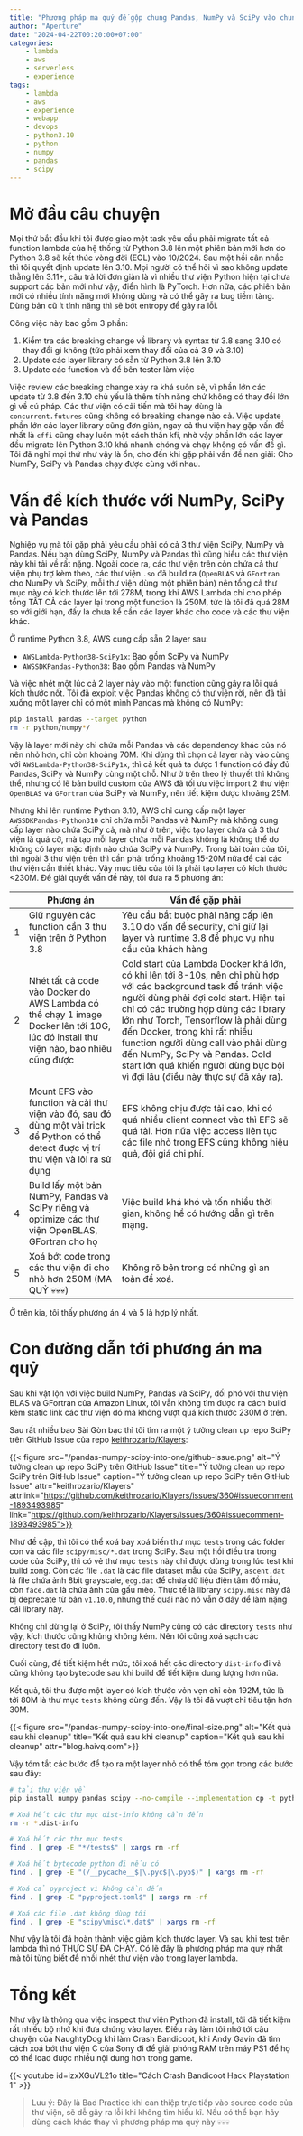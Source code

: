 ```yaml
---
title: "Phương pháp ma quỷ để gộp chung Pandas, NumPy và SciPy vào chung một layer lambda để chạy trên python 3.10 mà không quá dung lượng 250M"
author: "Aperture"
date: "2024-04-22T00:20:00+07:00"
categories:
    - lambda
    - aws
    - serverless
    - experience
tags:
    - lambda
    - aws
    - experience
    - webapp
    - devops
    - python3.10
    - python
    - numpy
    - pandas
    - scipy
---
```


# Mở đầu câu chuyện

Mọi thứ bắt đầu khi tôi được giao một task yêu cầu phải migrate tất cả function lambda của hệ thống từ Python 3.8 lên một phiên bản mới hơn do Python 3.8 sẽ kết thúc vòng đời (EOL) vào 10/2024. Sau một hồi cân nhắc thì tôi quyết định update lên 3.10. Mọi người có thể hỏi vì sao không update thằng lên 3.11+, câu trả lời đơn giản là vì nhiều thư viện Python hiện tại chưa support các bản mới như vậy, điển hình là PyTorch. Hơn nữa, các phiên bản mới có nhiều tính năng mới không dùng và có thể gây ra bug tiềm tàng. Dùng bản cũ ít tính năng thì sẽ bớt entropy để gây ra lỗi.

Công việc này bao gồm 3 phần:

1. Kiểm tra các breaking change về library và syntax từ 3.8 sang 3.10 có thay đổi gì không (tức phải xem thay đổi của cả 3.9 và 3.10)
2. Update các layer library có sẵn từ Python 3.8 lên 3.10
3. Update các function và để bên tester làm việc

Việc review các breaking change xảy ra khá suôn sẻ, vì phần lớn các update từ 3.8 đến 3.10 chủ yếu là thêm tính năng chứ không có thay đổi lớn gì về cú pháp. Các thư viện có cải tiến mà tôi hay dùng là `concurrent.futures` cũng không có breaking change nào cả. Việc update phần lớn các layer library cũng đơn giản, ngay cả thư viện hay gặp vấn đề nhất là `cffi` cũng chạy luôn một cách thần kfi, nhờ vậy phần lớn các layer đều migrate lên Python 3.10 khá nhanh chóng và chạy không có vấn đề gì. Tôi đã nghĩ mọi thứ như vậy là ổn, cho đến khi gặp phải vấn đề nan giải: Cho NumPy, SciPy và Pandas chạy được cùng với nhau.

# Vấn đề kích thước với NumPy, SciPy và Pandas

Nghiệp vụ mà tôi gặp phải yêu cầu phải có cả 3 thư viện SciPy, NumPy và Pandas. Nếu bạn dùng SciPy, NumPy và Pandas thì cũng hiểu các thư viện này khi tải về rất nặng. Ngoài code ra, các thư viện trên còn chứa cả thư viện phụ trợ kèm theo, các thư viện `.so` đã build ra (`OpenBLAS` và `GFortran` cho NumPy và SciPy, mỗi thư viện dùng một phiên bản) nên tổng cả thư mục này có kích thước lên tới 278M, trong khi AWS Lambda chỉ cho phép tổng TẤT CẢ các layer lại trong một function là 250M, tức là tôi đã quá 28M so với giới hạn, đấy là chưa kể cần các layer khác cho code và các thư viện khác.

Ở runtime Python 3.8, AWS cung cấp sẵn 2 layer sau:

- `AWSLambda-Python38-SciPy1x`: Bao gồm SciPy và NumPy
- `AWSSDKPandas-Python38`: Bao gồm Pandas và NumPy

Và việc nhét một lúc cả 2 layer này vào một function cũng gây ra lỗi quá kích thước nốt. Tôi đã exploit việc Pandas không có thư viện rời, nên đã tải xuống một layer chỉ có một mình Pandas mà không có NumPy:

```bash
pip install pandas --target python
rm -r python/numpy*/
```

Vậy là layer mới này chỉ chứa mỗi Pandas và các dependency khác của nó nên nhỏ hơn, chỉ còn khoảng 70M. Khi dùng thì chọn cả layer này vào cùng với `AWSLambda-Python38-SciPy1x`, thì cả kết quả ta được 1 function có đầy đủ Pandas, SciPy và NumPy cùng một chỗ. Như ở trên theo lý thuyết thì không thể, nhưng có lẽ bản build custom của AWS đã tối ưu việc import 2 thư viện `OpenBLAS` và `GFortran` của SciPy và NumPy, nên tiết kiệm được khoảng 25M.

Nhưng khi lên runtime Python 3.10, AWS chỉ cung cấp một layer `AWSSDKPandas-Python310` chỉ chứa mỗi Pandas và NumPy mà không cung cấp layer nào chứa SciPy cả, mà như ở trên, việc tạo layer chứa cả 3 thư viện là quá cỡ, mà tạo mỗi layer chứa mỗi Pandas không là không thể do không có layer mặc định nào chứa SciPy và NumPy. Trong bài toán của tôi, thì ngoài 3 thư viện trên thì cần phải trống khoảng 15-20M nữa để cài các thư viện cần thiết khác. Vậy mục tiêu của tôi là phải tạo layer có kích thước <230M.
Để giải quyết vấn đề này, tôi đưa ra 5 phương án:

|   | Phương án                                                                                                                               | Vấn đề gặp phải                                                                                                                                                                                                                                                                                                                                                                                                                  |
|---|-----------------------------------------------------------------------------------------------------------------------------------------|----------------------------------------------------------------------------------------------------------------------------------------------------------------------------------------------------------------------------------------------------------------------------------------------------------------------------------------------------------------------------------------------------------------------------------|
| 1 | Giữ nguyên các function cần 3 thư viện trên ở Python 3.8                                                                                | Yêu cầu bắt buộc phải nâng cấp lên 3.10 do vấn đề security, chỉ giữ lại layer và runtime 3.8 để phục vụ nhu cầu của khách hàng                                                                                                                                                                                                                                                                                                   |
| 2 | Nhét tất cả code vào Docker do AWS Lambda có thể chạy 1 image Docker lên tới 10G, lúc đó install thư viện nào, bao nhiêu cũng được      | Cold start của Lambda Docker khá lớn, có khi lên tới 8-10s, nên chỉ phù hợp với các background task để tránh việc người dùng phải đợi cold start. Hiện tại chỉ có các trường hợp dùng các library lớn như Torch, Tensorflow là phải dùng đến Docker, trong khi rất nhiều function người dùng call vào phải dùng đến NumPy, SciPy và Pandas. Cold start lớn quá khiến người dùng bực bội vì đợi lâu (điều này thực sự đã xảy ra). |
| 3 | Mount EFS vào function và cài thư viện vào đó, sau đó dùng một vài trick để Python có thể detect được vị trí thư viện và lôi ra sử dụng | EFS không chịu được tải cao, khi có quá nhiều client connect vào thì EFS sẽ quá tải. Hơn nữa việc access liên tục các file nhỏ trong EFS cũng không hiệu quả, đội giá chi phí.                                                                                                                                                                                                                                                   |
| 4 | Build lấy một bản NumPy, Pandas và SciPy riêng và optimize các thư viện OpenBLAS, GFortran cho họ                                       | Việc build khá khó và tốn nhiều thời gian, không hề có hướng dẫn gì trên mạng.                                                                                                                                                                                                                                                                                                                                                   |
| 5 | Xoá bớt code trong các thư viện đi cho nhỏ hơn 250M (MA QUỶ 💀💀💀)                                                                     | Không rõ bên trong có những gì an toàn để xoá.                                                                                                                                                                                                                                                                                                                                                                                   |

Ở trên kia, tôi thấy phương án 4 và 5 là hợp lý nhất.

# Con đường dẫn tới phương án ma quỷ

Sau khi vật lộn với việc build NumPy, Pandas và SciPy, đối phó với thư viện BLAS và GFortran của Amazon Linux, tôi vẫn không tìm được ra cách build kèm static link các thư viện đó mà không vượt quá kích thước 230M ở trên. 

Sau rất nhiều bao Sài Gòn bạc thì tôi tìm ra một ý tưởng clean up repo SciPy trên GitHub Issue của repo [keithrozario/Klayers](https://github.com/keithrozario/Klayers):

{{< figure 
    src="/pandas-numpy-scipy-into-one/github-issue.png"
    alt="Ý tưởng clean up repo SciPy trên GitHub Issue"
    title="Ý tưởng clean up repo SciPy trên GitHub Issue"
    caption="Ý tưởng clean up repo SciPy trên GitHub Issue"
    attr="keithrozario/Klayers"
    attrlink="https://github.com/keithrozario/Klayers/issues/360#issuecomment-1893493985"
    link="https://github.com/keithrozario/Klayers/issues/360#issuecomment-1893493985">}}

Như đề cập, thì tôi có thể xoá bay xoá biến thư mục `tests` trong các folder con và các file `scipy/misc/*.dat` trong SciPy. Sau một hồi điều tra trong code của SciPy, thì có vẻ thư mục `tests` này chỉ được dùng trong lúc test khi build xong. Còn các file `.dat` là các file dataset mẫu của SciPy, `ascent.dat` là file chứa ảnh 8bit grayscale, `ecg.dat` để chứa dữ liệu điện tâm đồ mẫu, còn `face.dat` là chứa ảnh của gấu mèo. Thực tế là library `scipy.misc` này đã bị deprecate từ bản `v1.10.0`, nhưng thế quái nào nó vẫn ở đây để làm nặng cái library này.

Không chỉ dừng lại ở SciPy, tôi thấy NumPy cũng có các directory `tests` như vậy, kích thước cũng khủng không kém. Nên tôi cũng xoá sạch các directory test đó đi luôn.

Cuối cùng, để tiết kiệm hết mức, tôi xoá hết các directory `dist-info` đi và cũng không tạo bytecode sau khi build để tiết kiệm dung lượng hơn nữa.

Kết quả, tôi thu được một layer có kích thước vỏn vẹn chỉ còn 192M, tức là tới 80M là thư mục `tests` không dùng đến. Vậy là tôi đã vượt chỉ tiêu tận hơn 30M.

{{< figure 
    src="/pandas-numpy-scipy-into-one/final-size.png"
    alt="Kết quả sau khi cleanup"
    title="Kết quả sau khi cleanup"
    caption="Kết quả sau khi cleanup"
    attr="blog.haivq.com">}}

Vậy tóm tắt các bước để tạo ra một layer nhỏ có thể tóm gọn trong các bước sau đây:

```bash
# tải thư viện về
pip install numpy pandas scipy --no-compile --implementation cp -t python

# Xoá hết các thư mục dist-info không cần đến
rm -r *.dist-info

# Xoá hết các thư mục tests
find . | grep -E "*/tests$" | xargs rm -rf

# Xoá hết bytecode python đi nếu có
find . | grep -E "(/__pycache__$|\.pyc$|\.pyo$)" | xargs rm -rf

# Xoá cả pyproject vì không cần đến
find . | grep -E "pyproject.toml$" | xargs rm -rf

# Xoá các file .dat không dùng tới
find . | grep -E "scipy\misc\*.dat$" | xargs rm -rf
```

Như vậy là tôi đã hoàn thành việc giảm kích thước layer. Và sau khi test trên lambda thì nó THỰC SỰ ĐÃ CHẠY. Có lẽ đây là phương pháp ma quỷ nhất mà tôi từng biết để nhồi nhét thư viện vào trong layer lambda.

# Tổng kết
Như vậy là thông qua việc inspect thư viện Python đã install, tôi đã tiết kiệm rất nhiều bộ nhớ khi đưa chúng vào layer. Điều này làm tôi nhớ tới câu chuyện của NaughtyDog khi làm Crash Bandicoot, khi Andy Gavin đã tìm cách xoá bớt thư viện C của Sony đi để giải phóng RAM trên máy PS1 để họ có thể load được nhiều nội dung hơn trong game.

{{< youtube id=izxXGuVL21o title="Cách Crash Bandicoot Hack Playstation 1" >}}

> Lưu ý: Đây là Bad Practice khi can thiệp trực tiếp vào source code của thư viện, sẽ dễ gây ra lỗi khi không tìm hiểu kĩ. Nếu có thể bạn hãy dùng cách khác thay vì phương pháp ma quỷ này 💀💀💀